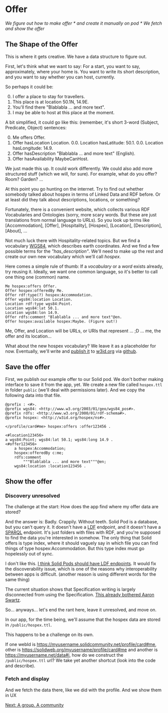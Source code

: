 # Offer

_We figure out how to make offer * and create it manually on pod * We fetch and show the offer_

## The Shape of the Offer

This is where it gets creative. We have a data structure to figure out.

First, let's think what we want to say: For a start, you want to say, approximately, where your home is. You want to write its short description, and you want to say whether you can host, currently.

So perhaps it could be:

0. I offer a place to stay for travellers.
0. This place is at location 50.1N, 14.9E.
0. You'll find there "Blablabla ... and more text".
0. I may be able to host at this place at the moment.

A bit simplified, it could go like this: (remember, it's short 3-word (Subject, Predicate, Object) sentences:

0. Me offers Offer.
0. Offer hasLocation Location.
    0.0. Location hasLatitude: 50.1.
    0.0. Location hasLongitude: 14.9.
0. Offer hasDescription "Blablabla ... and more text" (English).
0. Offer hasAvailability MaybeCanHost.

We just made this up. It could work differently. We could also add more structured stuff (which we will, for sure). For example, what do you offer? Room? Garden? ...

At this point you go hunting on the internet. Try to find out whether somebody talked about hospex in terms of Linked Data and RDF before. Or at least did they talk about descriptions, locations, or something?

Fortunately, there is a convenient website, which collects various RDF Vocabularies and Ontologies (sorry, more scary words. But these are just translations from normal language to URLs). So you look up terms like [Accommodation], [Offer], [Hospitality], [Hospex], [Location], [Description], [About], ...

Not much luck there with Hospitality-related topics. But we find a vocabulary [WGS84](), which describes earth coordinates. And we find a few possible terms for the _"has\_description"_. We'll need to make up the rest and create our own new vocabulary which we'll call _hospex_.

Here comes a simple rule of thumb: If a _vocabulary_ or a _word_ exists already, try reusing it. Ideally, we want one common language, so it's better to call one thing one (common) name.

```
Me hospex:offers Offer.
Offer hospex:offeredBy Me.
Offer rdf:type(?) hospex:Accommodation.
Offer wgs84:location Location.
Location rdf:type wgs84:Point.
Location wgs84:lat 50.1.
Location wgs84:lon 14.9.
Offer rdfs:comment "Blablabla ... and more text"@en.
Offer hospex:available hospex:Maybe. (Figure out!)
```

Me, Offer, and Location will be URLs, or URIs that represent ... ;D ... me, the offer and its location...

What about the new hospex vocabulary? We leave it as a placeholder for now. Eventually, we'll write and [publish it](http://w3id.org/hospex/ns) to [w3id.org](https://w3id.org/) via [github](https://github.com/perma-id/w3id.org/pull/2397).


## Save the offer

First, we publish our example offer to our Solid pod. We don't bother making interface to save it from the app, yet. We create a new file called `hospex.ttl` in folder `public` (we'll deal with permissions later). And we copy the following data into that file.

```turtle
@prefix : <#>.
@prefix wgs84: <http://www.w3.org/2003/01/geo/wgs84_pos#>.
@prefix rdfs: <http://www.w3.org/2000/01/rdf-schema#>.
@prefix hospex: <http://w3id.org/hospex/ns#>.

</profile/card#me> hospex:offers :offer123456 .

<#location123456>
a wgs84:Point; wgs84:lat 50.1; wgs84:long 14.9 .
<#offer123456>
    a hospex:Accommodation;
    hospex:offeredBy c:me;
    rdfs:comment
        """Blablabla ... and more text"""@en;
    wgs84:location :location123456 .
```


## Show the offer

### Discovery unresolved

The challenge at the start: How does the app find where my offer data are stored?

And the answer is: Badly. Crappily. Without teeth. Solid Pod is a database, but you can't query it. It doesn't have a [LDF]() endpoint, and it doesn't have a [SPARQL]() endpoint. It's just folders with files with RDF, and you're supposed to find the data you're interested in somehow. The only thing that Solid offers is type index, where it should vaguely say in which file you can find things of type hospex:Accommodation. But this type index must go hopelessly out of sync.

I don't like this. [I think Solid Pods should have LDF endpoints](https://mrkvon.org/blog/solid-i-want/). It would fix the discoverability issue, which is one of the reasons why interoperability between apps is difficult. (another reason is using different words for the same thing)

The current situation shows that Specification writing is largely disconnected from using the Specification. [This already bothered Aaron Swartz](https://en.wikisource.org/wiki/A_Programmable_Web/Chapter_1#pagenumber_3).

So... anyways... let's end the rant here, leave it unresolved, and move on.

In our app, for the time being, we'll assume that the hospex data are stored in `/public/hospex.ttl`.

This happens to be a challenge on its own.

If one webId is https://myusername.solidcommunity.net/profile/card#me, other is https://solidweb.org/myusername/profile/card#me and another is https://myusername.net/data#i, how do we construct the `/public/hospex.ttl` url? We take yet another shortcut (look into the code and describe).

### Fetch and display

And we fetch the data there, like we did with the profile. And we show them in UX




[Next: A group. A community](group-community.md)
